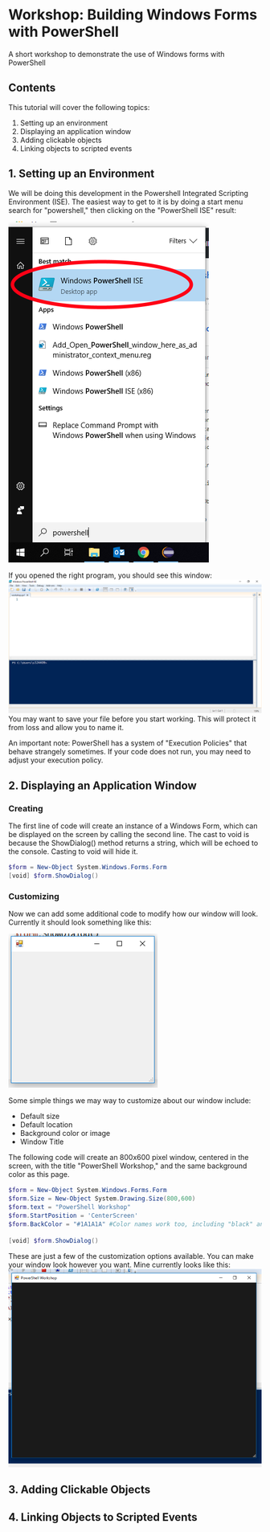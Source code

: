 # Workshop: Building Windows Forms with PowerShell
A short workshop to demonstrate the use of Windows forms with PowerShell

## Contents
This tutorial will cover the following topics:
1. Setting up an environment
1. Displaying an application window
1. Adding clickable objects
1. Linking objects to scripted events

## 1. Setting up an Environment
We will be doing this development in the Powershell Integrated Scripting Environment (ISE). The easiest way to get to it is by doing a start menu search for "powershell," then clicking on the "PowerShell ISE" result:

![PowerShell ISE](https://github.com/RandallZPorter/powershell-forms-workshop/raw/master/open_ise.PNG "Finding the ISE")

If you opened the right program, you should see this window:
![PowerShell ISE](https://github.com/RandallZPorter/powershell-forms-workshop/raw/master/empty_ise.PNG "Finding the ISE")
You may want to save your file before you start working. This will protect it from loss and allow you to name it.

An important note: PowerShell has a system of "Execution Policies" that behave strangely sometimes. If your code does not run, you may need to adjust your execution policy.

## 2. Displaying an Application Window

### Creating
The first line of code will create an instance of a Windows Form, which can be displayed on the screen by calling the second line. The cast to void is because the ShowDialog() method returns a string, which will be echoed to the console. Casting to void will hide it.
```powershell
$form = New-Object System.Windows.Forms.Form
[void] $form.ShowDialog()
```
### Customizing
Now we can add some additional code to modify how our window will look. Currently it should look something like this:

![PowerShell ISE](https://github.com/RandallZPorter/powershell-forms-workshop/raw/master/first_window.PNG "The default window")

Some simple things we may way to customize about our window include:
- Default size
- Default location
- Background color or image
- Window Title

The following code will create an 800x600 pixel window, centered in the screen, with the title "PowerShell Workshop," and the same background color as this page.
```powershell
$form = New-Object System.Windows.Forms.Form
$form.Size = New-Object System.Drawing.Size(800,600)  
$form.text = "PowerShell Workshop"
$form.StartPosition = 'CenterScreen'
$form.BackColor = "#1A1A1A" #Color names work too, including "black" and many other common colors

[void] $form.ShowDialog()
```
These are just a few of the customization options available. You can make your window look however you want. Mine currently looks like this:
![PowerShell ISE](https://github.com/RandallZPorter/powershell-forms-workshop/raw/master/custom_window.PNG "Custom Window")

## 3. Adding Clickable Objects

## 4. Linking Objects to Scripted Events




